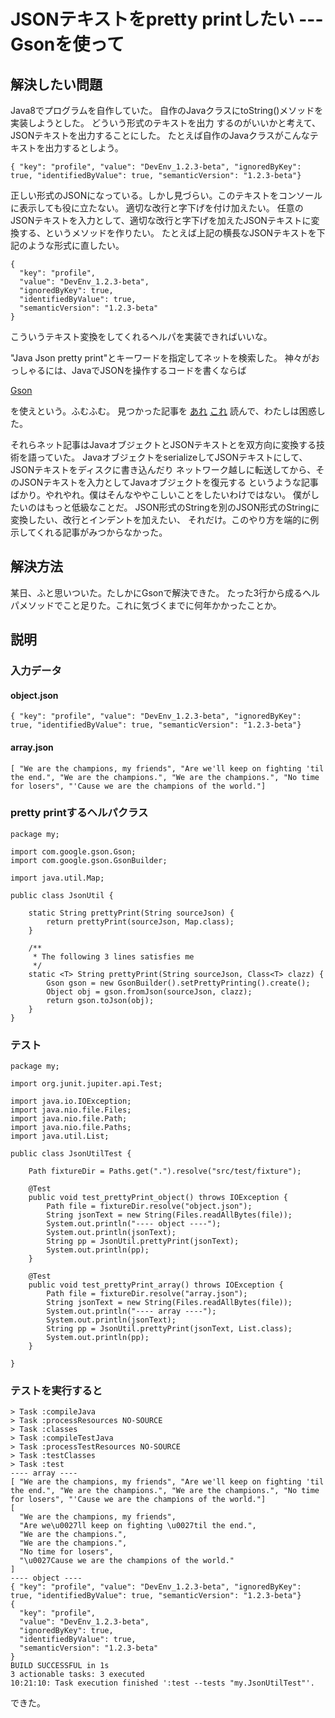 # JSONテキストをpretty printしたい --- Gsonを使って

## 解決したい問題

Java8でプログラムを自作していた。
自作のJavaクラスにtoString()メソッドを実装しようとした。
どういう形式のテキストを出力 するのがいいかと考えて、JSONテキストを出力することにした。
たとえば自作のJavaクラスがこんなテキストを出力するとしよう。

    { "key": "profile", "value": "DevEnv_1.2.3-beta", "ignoredByKey": true, "identifiedByValue": true, "semanticVersion": "1.2.3-beta"}

正しい形式のJSONになっている。しかし見づらい。このテキストをコンソールに表示しても役に立たない。
適切な改行と字下げを付け加えたい。
任意のJSONテキストを入力として、適切な改行と字下げを加えたJSONテキストに変換する、というメソッドを作りたい。
たとえば上記の横長なJSONテキストを下記のような形式に直したい。

    {
      "key": "profile",
      "value": "DevEnv_1.2.3-beta",
      "ignoredByKey": true,
      "identifiedByValue": true,
      "semanticVersion": "1.2.3-beta"
    }

こういうテキスト変換をしてくれるヘルパを実装できればいいな。

"Java Json pretty print"とキーワードを指定してネットを検索した。
神々がおっしゃるには、JavaでJSONを操作するコードを書くならば

[Gson](https://github.com/google/gson)

を使えという。ふむふむ。 見つかった記事を
[あれ](https://www.baeldung.com/java-json)
[これ](https://qiita.com/u-chida/items/cbdd040e4199a10936dc)
読んで、わたしは困惑した。

それらネット記事はJavaオブジェクトとJSONテキストとを双方向に変換する技術を語っていた。
JavaオブジェクトをserializeしてJSONテキストにして、JSONテキストをディスクに書き込んだり
ネットワーク越しに転送してから、そのJSONテキストを入力としてJavaオブジェクトを復元する
というような記事ばかり。やれやれ。僕はそんなややこしいことをしたいわけではない。 僕がしたいのはもっと低級なことだ。
JSON形式のStringを別のJSON形式のStringに変換したい、改行とインデントを加えたい、
それだけ。このやり方を端的に例示してくれる記事がみつからなかった。

## 解決方法

某日、ふと思いついた。たしかにGsonで解決できた。
たった3行から成るヘルパメソッドでこと足りた。これに気づくまでに何年かかったことか。

## 説明

### 入力データ

#### object.json

    { "key": "profile", "value": "DevEnv_1.2.3-beta", "ignoredByKey": true, "identifiedByValue": true, "semanticVersion": "1.2.3-beta"}

#### array.json

    [ "We are the champions, my friends", "Are we'll keep on fighting 'til the end.", "We are the champions.", "We are the champions.", "No time for losers", "'Cause we are the champions of the world."]

### pretty printするヘルパクラス

    package my;

    import com.google.gson.Gson;
    import com.google.gson.GsonBuilder;

    import java.util.Map;

    public class JsonUtil {

        static String prettyPrint(String sourceJson) {
            return prettyPrint(sourceJson, Map.class);
        }

        /**
         * The following 3 lines satisfies me
         */
        static <T> String prettyPrint(String sourceJson, Class<T> clazz) {
            Gson gson = new GsonBuilder().setPrettyPrinting().create();
            Object obj = gson.fromJson(sourceJson, clazz);
            return gson.toJson(obj);
        }
    }

### テスト

    package my;

    import org.junit.jupiter.api.Test;

    import java.io.IOException;
    import java.nio.file.Files;
    import java.nio.file.Path;
    import java.nio.file.Paths;
    import java.util.List;

    public class JsonUtilTest {

        Path fixtureDir = Paths.get(".").resolve("src/test/fixture");

        @Test
        public void test_prettyPrint_object() throws IOException {
            Path file = fixtureDir.resolve("object.json");
            String jsonText = new String(Files.readAllBytes(file));
            System.out.println("---- object ----");
            System.out.println(jsonText);
            String pp = JsonUtil.prettyPrint(jsonText);
            System.out.println(pp);
        }

        @Test
        public void test_prettyPrint_array() throws IOException {
            Path file = fixtureDir.resolve("array.json");
            String jsonText = new String(Files.readAllBytes(file));
            System.out.println("---- array ----");
            System.out.println(jsonText);
            String pp = JsonUtil.prettyPrint(jsonText, List.class);
            System.out.println(pp);
        }

    }

### テストを実行すると

    > Task :compileJava
    > Task :processResources NO-SOURCE
    > Task :classes
    > Task :compileTestJava
    > Task :processTestResources NO-SOURCE
    > Task :testClasses
    > Task :test
    ---- array ----
    [ "We are the champions, my friends", "Are we'll keep on fighting 'til the end.", "We are the champions.", "We are the champions.", "No time for losers", "'Cause we are the champions of the world."]
    [
      "We are the champions, my friends",
      "Are we\u0027ll keep on fighting \u0027til the end.",
      "We are the champions.",
      "We are the champions.",
      "No time for losers",
      "\u0027Cause we are the champions of the world."
    ]
    ---- object ----
    { "key": "profile", "value": "DevEnv_1.2.3-beta", "ignoredByKey": true, "identifiedByValue": true, "semanticVersion": "1.2.3-beta"}
    {
      "key": "profile",
      "value": "DevEnv_1.2.3-beta",
      "ignoredByKey": true,
      "identifiedByValue": true,
      "semanticVersion": "1.2.3-beta"
    }
    BUILD SUCCESSFUL in 1s
    3 actionable tasks: 3 executed
    10:21:10: Task execution finished ':test --tests "my.JsonUtilTest"'.

できた。
